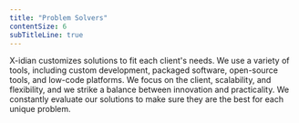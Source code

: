 ```yaml
---
title: "Problem Solvers"
contentSize: 6
subTitleLine: true
---
```


X-idian customizes solutions to fit each client's needs. We use a variety of tools,
including custom development, packaged software, open-source tools, and low-code
platforms. We focus on the client, scalability, and flexibility, and we strike a balance
between innovation and practicality. We constantly evaluate our solutions to make sure
they are the best for each unique problem.
